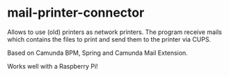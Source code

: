 # mail-printer-connector

Allows to use (old) printers as network printers. The program receive mails which contains the files to print and send them to the printer via CUPS.  

Based on Camunda BPM, Spring and Camunda Mail Extension.

Works well with a Raspberry Pi!
